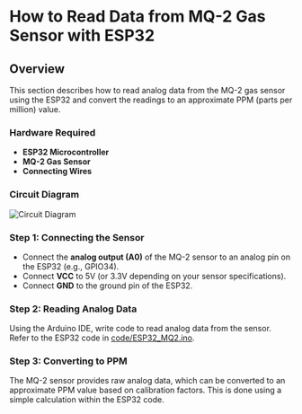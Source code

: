 # How to Read Data from MQ-2 Gas Sensor with ESP32

## Overview
This section describes how to read analog data from the MQ-2 gas sensor using the ESP32 and convert the readings to an approximate PPM (parts per million) value.

### Hardware Required
- **ESP32 Microcontroller**
- **MQ-2 Gas Sensor**
- **Connecting Wires**

### Circuit Diagram
![Circuit Diagram](../images/circuit_diagram.png)

### Step 1: Connecting the Sensor
- Connect the **analog output (A0)** of the MQ-2 sensor to an analog pin on the ESP32 (e.g., GPIO34).
- Connect **VCC** to 5V (or 3.3V depending on your sensor specifications).
- Connect **GND** to the ground pin of the ESP32.

### Step 2: Reading Analog Data
Using the Arduino IDE, write code to read analog data from the sensor. Refer to the ESP32 code in [code/ESP32_MQ2.ino](../code/ESP32_MQ2.ino).

### Step 3: Converting to PPM
The MQ-2 sensor provides raw analog data, which can be converted to an approximate PPM value based on calibration factors. This is done using a simple calculation within the ESP32 code.

